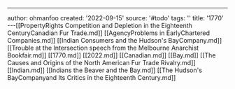 ---
author: ohmanfoo
created: '2022-09-15'
source: '#todo'
tags: ''
title: '1770'
---[[PropertyRights Competition and Depletion in the Eighteenth CenturyCanadian Fur Trade.md]]
[[AgencyProblems in EarlyChartered Companies.md]]
[[Indian Consumers and the Hudson's BayCompany.md]]
[[Trouble at the Intersection speech from the Melbourne Anarchist Bookfair.md]]
[[1770.md]]
[[2022.md]]
[[Canadian.md]]
[[Bay.md]]
[[The Causes and Origins of the North American Fur Trade Rivalry.md]]
[[Indian.md]]
[[Indians the Beaver and the Bay.md]]
[[The Hudson's BayCompanyand Its Critics in the Eighteenth Century.md]]
